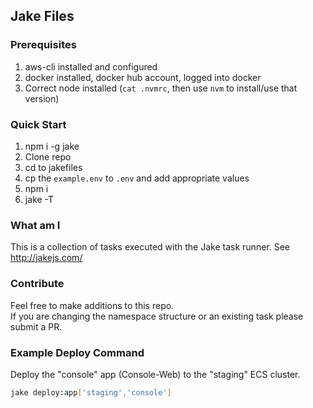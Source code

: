 ## Jake Files

### Prerequisites
1. aws-cli installed and configured
2. docker installed, docker hub account, logged into docker
3. Correct node installed (`cat .nvmrc`, then use `nvm` to install/use that version)

### Quick Start
1. npm i -g jake 
2. Clone repo
3. cd to jakefiles
4. cp the `example.env` to `.env` and add appropriate values
4. npm i
5. jake -T

### What am I
This is a collection of tasks executed with the Jake task runner. See http://jakejs.com/

### Contribute
Feel free to make additions to this repo.  
If you are changing the namespace structure or an existing task please submit a PR.

### Example Deploy Command
Deploy the "console" app (Console-Web) to the "staging" ECS cluster.
```bash
jake deploy:app['staging','console']
```